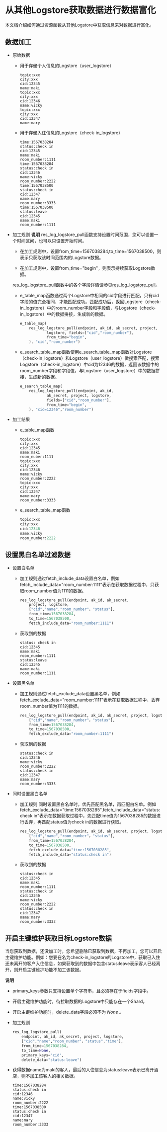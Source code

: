 # 从其他Logstore获取数据进行数据富化

本文档介绍如何通过资源函数从其他Logstore中获取信息来对数据进行富化。


## 数据加工

* 原始数据

  * 用于存储个人信息的Logstore（user_logstore）

	```
	topic:xxx
	city:xxx
	cid:12345
	name:maki
	topic:xxx
	city:xxx
	cid:12346
	name:vicky
	topic:xxx
	city:xxx
	cid:12347
	name:mary
	```


  * 用于存储入住信息的Logstore（check-in_logstore）

	```
	time:1567038284
	status:check in
	cid:12345
	name:maki
	room_number:1111
	time:1567038284
	status:check in
	cid:12346
	name:vicky
	room_number:2222
	time:1567038500
	status:check in
	cid:12347
	name:mary
	room_number:3333
	time:1567038500
	status:leave
	cid:12345
	name:maki
	room_number:1111
	```


* 加工规则
  **说明** res_log_logstore_pull函数支持设置时间范围，您可以设置一个时间区间，也可以只设置开始时间。

  * 在加工规则中，设置from_time=1567038284,to_time=1567038500，则表示只获取该时间范围内的Logstore数据。

  * 在加工规则中，设置from_time="begin"，则表示持续获取Logstore数据。


  res_log_logstore_pull函数中的各个字段详情请参见[res_log_logstore_pull](https://help.aliyun.com/document_detail/129401.htm?spm=a2c4g.11186623.2.6.4ba253beQxaPuJ#section-b3c-kth-p0t)。

  * e_table_map函数通过两个Logstore中相同的cid字段进行匹配，只有cid字段的值完全相同，才能匹配成功。匹配成功后，返回Logstore（check-in_logstore）中的room_number字段和字段值，与Logstore（check-in_logstore）中的数据拼接，生成新的数据。

	```python
	e_table_map(
		res_log_logstore_pull(endpoint, ak_id, ak_secret, project,
				logstore, fields=["cid","room_number"],
				from_time="begin",
		), "cid","room_number")
	```


  * e_search_table_map函数使用e_search_table_map函数对Logstore（check-in_logstore）和Logstore（user_logstore）做搜索匹配，搜索Logstore（check-in_logstore）中cid为12346的数据，返回该数据中的room_number字段和字段值，与Logstore（user_logstore）中的数据拼接，生成新的数据。

	```python
	e_search_table_map(
		res_log_logstore_pull(endpoint, ak_id,
				ak_secret, project, logstore,
				fields=["cid","room_number"],
				from_time="begin",
		), "cid=12346","room_number")
	```




* 加工结果

  * e_table_map函数

	```
	topic:xxx
	city:xxx
	cid:12345
	name:maki
	room_nuber:1111
	topic:xxx
	city:xxx
	cid:12346
	name:vicky
	room_number:2222
	topic:xxx
	city:xxx
	cid:12347
	name:mary
	room_number:3333
	```


  * e_search_table_map函数

	```python
	topic:xxx
	city:xxx
	cid:12346
	name:vicky
	room_number:2222
	```

## 设置黑白名单过滤数据

* 设置白名单

  * 加工规则通过fetch_include_data设置白名单，例如fetch_include_data="room_number:1111"表示在获取数据过程中，只获取room_number值为1111的数据。

	```python
	res_log_logstore_pull(endpoint, ak_id, ak_secret,
		project, logstore,
		["cid","name","room_number"，"status"],
		from_time=1567038284,
		to_time=1567038500,
		fetch_include_data="room_number:1111")
	```


  * 获取到的数据

	```
	status: check in
	cid:12345
	name:maki
	room_number:1111
	status:leave
	cid:12345
	name:maki
	room_number:1111
	```




* 设置黑名单

  * 加工规则通过fetch_exclude_data设置黑名单，例如fetch_exclude_data="room_number:1111"表示在获取数据过程中，丢弃room_number值为1111的数据。

	```python
	res_log_logstore_pull(endpoint, ak_id, ak_secret, project, logstore,
		["cid","name","room_number"，"status"],
		from_time=1567038284,
		to_time=1567038500,
		fetch_exclude_data="room_number:1111")
	```

  * 获取到的数据

	```
	status:check in
	cid:12346
	name:vicky
	room_number:2222
	status:check in
	cid:12347
	name:mary
	room_number:3333
	```


* 同时设置黑白名单

  * 加工规则 同时设置黑白名单时，优先匹配黑名单，再匹配白名单。例如fetch_exclude_data="time:1567038285",fetch_include_data="status:check in"表示在数据获取过程中，先匹配time值为1567038285的数据进行丢弃，再匹配status值为check in的数据进行获取。

	```python
	res_log_logstore_pull(endpoint, ak_id, ak_secret, project, logstore,
		["cid","name","room_number"，"status"],
		from_time=1567038284,
		to_time=1567038500,
		fetch_exclude_data="time:1567038285",
		fetch_include_data="status:check in")
	```



  * 获取到的数据

	```
	status:check in
	cid:12345
	name:maki
	room_number:1111
	status:check in
	cid:12346
	name:vicky
	room_number:2222
	status:check in
	cid:12347
	name:mary
	room_number:3333
	```

## 开启主键维护获取目标Logstore数据

当您获取到数据，还没加工时，您希望删除已获取到数据，不再加工，您可以开启主键维护功能。例如：您要在名为check-in_logstore的Logstore中，获取已入住还未离开的客户入住信息，如果获取到的数据中包含status:leave表示客人已经离开，则开启主键维护功能不加工该数据。

**说明**

* primary_keys参数只支持设置单个字符串，且必须存在于fields字段中。

* 开启主键维护功能时，待拉取数据的Logstore中只能存在一个Shard。

* 开启主键维护功能时，delete_data字段必须不为 *None* 。

* 加工规则

	```python
	res_log_logstore_pull(
		endpoint, ak_id, ak_secret, project, logstore,
		["cid","name","room_number"，"status","time"],
		from_time=1567038284,
		to_time=None,
		primary_keys="cid",
		delete_data="status:leave")
	```

* 获得数据name为maki的客人，最后的入住信息为status:leave表示已离开酒店，则不加工该客人的相关数据。
	```
	time:1567038284
	status:check in
	cid:12346
	name:vicky
	room_number:2222
	time:1567038500
	status:check in
	cid:12347
	name:mary
	room_number:3333
	```